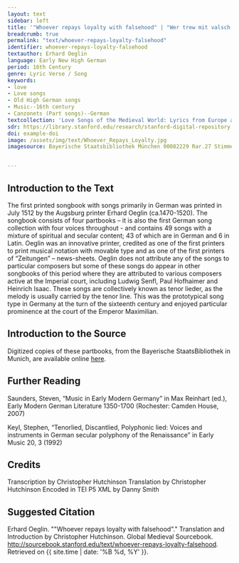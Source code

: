 ```yaml
---
layout: text
sidebar: left
title: '"Whoever repays loyalty with falsehood" | "Wer trew mit valsch vergelten wil"'
breadcrumb: true
permalink: "text/whoever-repays-loyalty-falsehood"
identifier: whoever-repays-loyalty-falsehood
textauthor: Erhard Oeglin
language: Early New High German
period: 16th Century
genre: Lyric Verse / Song
keywords: 
- love
- Love songs
- Old High German songs
- Music--16th century
- Canzonets (Part songs)--German
textcollection: 'Love Songs of the Medieval World: Lyrics from Europe and Asia'
sdr: https://library.stanford.edu/research/stanford-digital-repository
doi: example-doi
image: /assets/img/text/Whoever_Repays_Loyalty.jpg
imagesource: Bayerische Staatsbibliothek München 00082229 Rar.27 Stimme T f.45v [Public Domain]


---
```


## Introduction to the Text
The first printed songbook with songs primarily in German was printed in July 1512 by the Augsburg printer Erhard Oeglin (ca.1470-1520). The songbook consists of four partbooks – it is also the first German song collection with four voices throughout - and contains 49 songs with a mixture of spiritual and secular content; 43 of which are in German and 6 in Latin. Oeglin was an innovative printer, credited as one of the first printers to print musical notation with movable type and as one of the first printers of “Zeitungen” – news-sheets. Oeglin does not attribute any of the songs to particular composers but some of these songs do appear in other songbooks of this period where they are attributed to various composers active at the Imperial court, including Ludwig Senfl, Paul Hofhaimer and Heinrich Isaac. These songs are collectively known as tenor lieder, as the melody is usually carried by the tenor line. This was the prototypical song type in Germany at the turn of the sixteenth century and enjoyed particular prominence at the court of the Emperor Maximilian.

## Introduction to the Source
Digitized copies of these partbooks, from the Bayerische StaatsBibliothek in Munich, are available online <a href="https://stimmbuecher.digitale-sammlungen.de//view?id=bsb00082229">here</a>.

## Further Reading
Saunders, Steven, “Music in Early Modern Germany” in Max Reinhart (ed.), Early Modern German Literature 1350-1700 (Rochester: Camden House, 2007)

Keyl, Stephen, “Tenorlied, Discantlied, Polyphonic lied: Voices and instruments in German secular polyphony of the Renaissance” in Early Music 20, 3 (1992)

## Credits
Transcription by Christopher Hutchinson
Translation by Christopher Hutchinson
Encoded in TEI P5 XML by Danny Smith

## Suggested Citation
Erhard Oeglin. ""Whoever repays loyalty with falsehood"." Translation and Introduction by Christopher Hutchinson. Global Medieval Sourcebook. http://sourcebook.stanford.edu/text/whoever-repays-loyalty-falsehood. Retrieved on {{ site.time | date: '%B %d, %Y' }}.